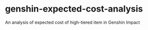 # genshin-expected-cost-analysis
 An analysis of expected cost of high-tiered item in Genshin Impact
